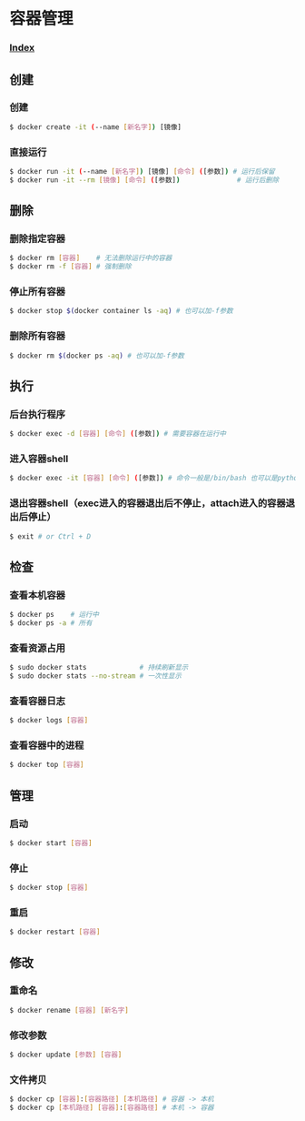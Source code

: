 # 容器管理
### [Index](00-Index.md)

## 创建

### 创建
```sh
$ docker create -it (--name [新名字]) [镜像]
```
### 直接运行
```sh
$ docker run -it (--name [新名字]) [镜像] [命令] ([参数]) # 运行后保留
$ docker run -it --rm [镜像] [命令] ([参数])              # 运行后删除
```

## 删除

### 删除指定容器
```sh
$ docker rm [容器]    # 无法删除运行中的容器
$ docker rm -f [容器] # 强制删除
```
### 停止所有容器
```sh
$ docker stop $(docker container ls -aq) # 也可以加-f参数
```
### 删除所有容器
```sh
$ docker rm $(docker ps -aq) # 也可以加-f参数
```

## 执行

### 后台执行程序
```sh
$ docker exec -d [容器] [命令] ([参数]) # 需要容器在运行中
```
### 进入容器shell
```sh
$ docker exec -it [容器] [命令] ([参数]) # 命令一般是/bin/bash 也可以是python mysql等
```
### 退出容器shell（exec进入的容器退出后不停止，attach进入的容器退出后停止）
```sh
$ exit # or Ctrl + D
```

## 检查

### 查看本机容器
```sh
$ docker ps    # 运行中
$ docker ps -a # 所有
```
### 查看资源占用
``` sh
$ sudo docker stats             # 持续刷新显示
$ sudo docker stats --no-stream # 一次性显示
```
### 查看容器日志
```sh
$ docker logs [容器]
```
### 查看容器中的进程
```sh
$ docker top [容器]
```

## 管理

### 启动
```sh
$ docker start [容器]
```
### 停止
```sh
$ docker stop [容器]
```
### 重启
```sh
$ docker restart [容器]
```

## 修改

### 重命名
```sh
$ docker rename [容器] [新名字]
```
### 修改参数
``` sh
$ docker update [参数] [容器]
```

### 文件拷贝 
```sh
$ docker cp [容器]:[容器路径] [本机路径] # 容器 -> 本机
$ docker cp [本机路径] [容器]:[容器路径] # 本机 -> 容器
```
